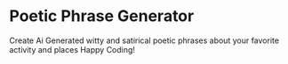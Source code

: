 # Poetic Phrase Generator
Create Ai Generated witty and satirical poetic phrases about your favorite activity and places
Happy Coding!
